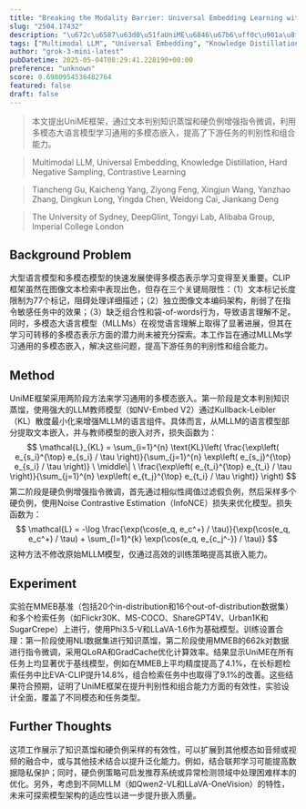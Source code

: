 ```yaml
---
title: "Breaking the Modality Barrier: Universal Embedding Learning with Multimodal LLMs"
slug: "2504.17432"
description: "\u672c\u6587\u63d0\u51faUniME\u6846\u67b6\uff0c\u901a\u8fc7\u6587\u672c\u5224\u522b\u77e5\u8bc6\u84b8\u998f\u548c\u786c\u8d1f\u4f8b\u589e\u5f3a\u6307\u4ee4\u5fae\u8c03\uff0c\u5229\u7528\u591a\u6a21\u6001\u5927\u8bed\u8a00\u6a21\u578b\u5b66\u4e60\u901a\u7528\u7684\u591a\u6a21\u6001\u5d4c\u5165\uff0c\u63d0\u9ad8\u4e86\u4e0b\u6e38\u4efb\u52a1\u7684\u5224\u522b\u6027\u548c\u7ec4\u5408\u80fd\u529b\u3002"
tags: ["Multimodal LLM", "Universal Embedding", "Knowledge Distillation", "Hard Negative Sampling", "Contrastive Learning"]
author: "grok-3-mini-latest"
pubDatetime: 2025-05-04T08:29:41.228190+00:00
preference: "unknown"
score: 0.6980954536482764
featured: false
draft: false
---
```


> 本文提出UniME框架，通过文本判别知识蒸馏和硬负例增强指令微调，利用多模态大语言模型学习通用的多模态嵌入，提高了下游任务的判别性和组合能力。

> Multimodal LLM, Universal Embedding, Knowledge Distillation, Hard Negative Sampling, Contrastive Learning 

> Tiancheng Gu, Kaicheng Yang, Ziyong Feng, Xingjun Wang, Yanzhao Zhang, Dingkun Long, Yingda Chen, Weidong Cai, Jiankang Deng

> The University of Sydney, DeepGlint, Tongyi Lab, Alibaba Group, Imperial College London 

## Background Problem

大型语言模型和多模态模型的快速发展使得多模态表示学习变得至关重要。CLIP框架虽然在图像文本检索中表现出色，但存在三个关键局限性：（1）文本标记长度限制为77个标记，阻碍处理详细描述；（2）独立图像文本编码架构，削弱了在指令敏感任务中的效果；（3）缺乏组合性和袋-of-words行为，导致语言理解不足。同时，多模态大语言模型（MLLMs）在视觉语言理解上取得了显著进展，但其在学习可转移的多模态表示方面的潜力尚未被充分探索。本工作旨在通过MLLMs学习通用的多模态嵌入，解决这些问题，提高下游任务的判别性和组合能力。

## Method

UniME框架采用两阶段方法来学习通用的多模态嵌入。第一阶段是文本判别知识蒸馏，使用强大的LLM教师模型（如NV-Embed V2）通过Kullback-Leibler（KL）散度最小化来增强MLLM的语言组件。具体而言，从MLLM的语言模型部分提取文本嵌入，并与教师模型的嵌入对齐，损失函数为：
$$ \mathcal{L}_{KL} = \sum_{i=1}^{n} \text{KL}\left( \frac{\exp\left( e_{s_i}^{\top} e_{s_i} / \tau \right)}{\sum_{j=1}^{n} \exp\left( e_{s_j}^{\top} e_{s_i} / \tau \right)} \ \middle\| \ \frac{\exp\left( e_{t_i}^{\top} e_{t_i} / \tau \right)}{\sum_{j=1}^{n} \exp\left( e_{t_j}^{\top} e_{t_i} / \tau \right)} \right) $$
第二阶段是硬负例增强指令微调，首先通过相似性阈值过滤假负例，然后采样多个硬负例，使用Noise Contrastive Estimation（InfoNCE）损失来优化模型。损失函数为：
$$ \mathcal{L} = -\log \frac{\exp(\cos(e_q, e_c^+) / \tau)}{\exp(\cos(e_q, e_c^+) / \tau) + \sum_{l=1}^{k} \exp(\cos(e_q, e_{c_j^-}) / \tau)} $$
这种方法不修改原始MLLM模型，仅通过高效的训练策略提高其嵌入能力。

## Experiment

实验在MMEB基准（包括20个in-distribution和16个out-of-distribution数据集）和多个检索任务（如Flickr30K、MS-COCO、ShareGPT4V、Urban1K和SugarCrepe）上进行，使用Phi3.5-V和LLaVA-1.6作为基础模型。训练设置合理：第一阶段使用NLI数据集进行知识蒸馏，第二阶段使用MMEB的662k对数据进行指令微调，采用QLoRA和GradCache优化计算效率。结果显示UniME在所有任务上均显著优于基线模型，例如在MMEB上平均精度提高了4.1%，在长标题检索任务中比EVA-CLIP提升14.8%，组合检索任务中也取得了9.1%的改善。这些结果符合预期，证明了UniME框架在提升判别性和组合能力方面的有效性，实验设计全面，覆盖了不同模态和任务类型。

## Further Thoughts 

这项工作展示了知识蒸馏和硬负例采样的有效性，可以扩展到其他模态如音频或视频的融合中，或与其他技术结合以提升泛化能力。例如，结合联邦学习可能提高数据隐私保护；同时，硬负例策略可启发推荐系统或异常检测领域中处理困难样本的优化。另外，考虑到不同MLLM（如Qwen2-VL和LLaVA-OneVision）的特性，未来可探索模型架构的适应性以进一步提升嵌入质量。